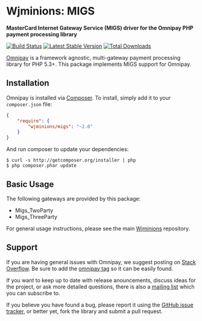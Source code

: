 # Wjminions: MIGS

**MasterCard Internet Gateway Service (MIGS) driver for the Omnipay PHP payment processing library**

[![Build Status](https://travis-ci.org/thephpleague/omnipay-migs.png?branch=master)](https://travis-ci.org/thephpleague/omnipay-migs)
[![Latest Stable Version](https://poser.pugx.org/omnipay/migs/version.png)](https://packagist.org/packages/omnipay/migs)
[![Total Downloads](https://poser.pugx.org/omnipay/migs/d/total.png)](https://packagist.org/packages/omnipay/migs)

[Omnipay](https://github.com/thephpleague/omnipay) is a framework agnostic, multi-gateway payment
processing library for PHP 5.3+. This package implements MIGS support for Omnipay.

## Installation

Omnipay is installed via [Composer](http://getcomposer.org/). To install, simply add it
to your `composer.json` file:

```json
{
    "require": {
        "wjminions/migs": "~2.0"
    }
}
```

And run composer to update your dependencies:

    $ curl -s http://getcomposer.org/installer | php
    $ php composer.phar update

## Basic Usage

The following gateways are provided by this package:

* Migs_TwoParty
* Migs_ThreeParty

For general usage instructions, please see the main [Wjminions](https://github.com/thephpleague/omnipay)
repository.

## Support

If you are having general issues with Omnipay, we suggest posting on
[Stack Overflow](http://stackoverflow.com/). Be sure to add the
[omnipay tag](http://stackoverflow.com/questions/tagged/omnipay) so it can be easily found.

If you want to keep up to date with release anouncements, discuss ideas for the project,
or ask more detailed questions, there is also a [mailing list](https://groups.google.com/forum/#!forum/omnipay) which
you can subscribe to.

If you believe you have found a bug, please report it using the [GitHub issue tracker](https://github.com/thephpleague/omnipay-migs/issues),
or better yet, fork the library and submit a pull request.
